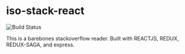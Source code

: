 # iso-stack-react
![Build Status](https://travis-ci.com/JoshuaYork/iso-stack-react.svg?branch=master)


This is a barebones stackoverflow reader.
Built with REACTJS, REDUX, REDUX-SAGA, and express.



